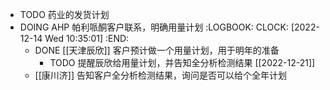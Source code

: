 - TODO 药业的发货计划
- DOING AHP 帕利哌酮客户联系，明确用量计划
  :LOGBOOK:
  CLOCK: [2022-12-14 Wed 10:35:01]
  :END:
	- DONE [[天津辰欣]] 客户预计做一个用量计划，用于明年的准备
		- TODO 提醒辰欣给用量计划，并告知全分析检测结果 [[2022-12-21]]
	- [[康川济]] 告知客户全分析检测结果，询问是否可以给个全年计划